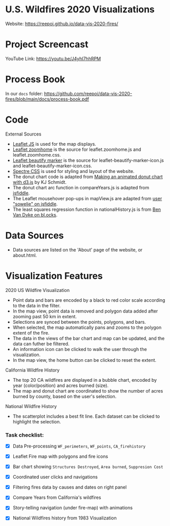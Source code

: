 # U.S. Wildfires 2020 Visualizations
Website: https://reepoi.github.io/data-vis-2020-fires/

# Project Screencast
YouTube Link: https://youtu.be/J4yhI7hhRPM

# Process Book
In our `docs` folder: https://github.com/reepoi/data-vis-2020-fires/blob/main/docs/process-book.pdf

# Code
External Sources
- [Leaflet JS](https://leafletjs.com/) is used for the map displays.
- [Leaflet zoomhome](https://github.com/torfsen/leaflet.zoomhome) is the source for leaflet.zoomhome.js and leaflet.zoomhome.css.
- [Leaflet beautify marker](https://github.com/masajid390/BeautifyMarker) is the source for leaflet-beautify-marker-icon.js and leaflet-beautify-marker-icon.css.
- [Spectre CSS](https://picturepan2.github.io/spectre/) is used for styling and layout of the website.
- The donut chart code is adapted from [Making an animated donut chart with d3.js](https://medium.com/@kj_schmidt/making-an-animated-donut-chart-with-d3-js-17751fde4679) by KJ Schmidt.
- The donut chart arc function in compareYears.js is adapted from [jsfiddle](http://jsfiddle.net/Qh9X5/18/).
- The Leaflet mousehover pop-ups in mapView.js are adapted from [user "sowelie" on jsfiddle](http://jsfiddle.net/sowelie/3JbNY/).
- The least squares regression function in nationalHistory.js is from [Ben Van Dyke on bl.ocks](http://bl.ocks.org/benvandyke/8459843).

# Data Sources
- Data sources are listed on the 'About' page of the website, or about.html.

# Visualization Features
2020 US Wildfire Visualization
- Point data and bars are encoded by a black to red color scale according to the data in the filter.
- In the map view, point data is removed and polygon data added after zooming past 50 km in extent.
- Selections are synced between the points, polygons, and bars.
- When selected, the map automatically pans and zooms to the polygon extent of the fire.
- The data in the views of the bar chart and map can be updated, and the data can futher be filtered.
- An information icon can be clicked to walk the user through the visualization.
- In the map view, the home button can be clicked to reset the extent.

California Wildfire History
- The top 20 CA wildfires are displayed in a bubble chart, encoded by year (color/position) and acres burned (size).
- The map and donut chart are coordinated to show the number of acres burned by county, based on the user's selection.

National Wildfire History
- The scatterplot includes a best fit line. Each dataset can be clicked to highlight the selection.

### Task checklist:
- [x] Data Pre-processing `WF_perimeters`, `WF_points`, `CA_firehistory`
- [x] Leaflet Fire map with polygons and fire icons
- [x] Bar chart showing `Structures Destroyed`, `Area burned`, `Suppresion Cost`
- [x] Coordinated user clicks and navigations 
- [x] Filtering fires data by causes and dates on right panel
- [x] Compare Years from California's wildfires
- [x] Story-telling navigation (under fire-map) with animations
- [x] National Wildfires history from 1983 Visualization

